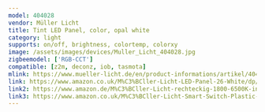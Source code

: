 ```yaml
---
model: 404028
vendor: Müller Licht 
title: Tint LED Panel, color, opal white
category: light
supports: on/off, brightness, colortemp, colorxy
image: /assets/images/devices/Muller_Licht_404028.jpg
zigbeemodel: ['RGB-CCT']
compatible: [z2m, deconz, iob, tasmota]
mlink: https://www.mueller-licht.de/en/product-informations/artikel/404028/
link: https://www.amazon.co.uk/M%C3%BCller-Licht-LED-Panel-26-White/dp/B07ZPDTPS1
link2: https://www.amazon.de/M%C3%BCller-Licht-rechteckig-1800-6500K-indirektes-Fernbedienung/dp/B07ZPDTPS1
link3: https://www.amazon.co.uk/M%C3%BCller-Licht-Smart-Switch-Plastic-White/dp/B07XBTTN9W
---
```


